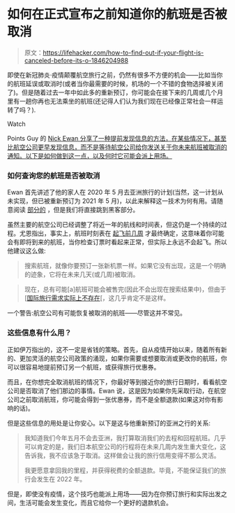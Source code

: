 # 如何在正式宣布之前知道你的航班是否被取消

> 原文：<https://lifehacker.com/how-to-find-out-if-your-flight-is-canceled-before-its-o-1846204988>

即使在新冠肺炎·疫情颠覆航空旅行之前，仍然有很多不方便的机会——比如当你的航班延误或取消时(或者当你最需要的时候，机场的一个不错的食物选择被关闭了)。但是随着过去一年中如此多的重新预订，你可能会在接下来的几周或几个月里有一趟你再也无法乘坐的航班(还记得人们认为我们现在已经像正常社会一样运转了吗？).

Watch

Points Guy 的 [Nick Ewan 分享了一种提前发现信息的方法，在某些情况下，甚至比航空公司更早发现信息，而不是等待航空公司给你发送关于你未来航班被取消的通知。以下是如何做到这一点，以及何时它可能会派上用场。](https://thepointsguy.com/news/advance-flight-cancellation/)

### 如何查询您的航班是否被取消

Ewan 首先讲述了他的家人在 2020 年 5 月去亚洲旅行的计划(当然，这一计划从未实现，但已被重新预订为 2021 年 5 月)，以此来解释这一技术为何有用。请随意阅读 [部分的](https://thepointsguy.com/news/advance-flight-cancellation/) ，但是我们将直接跳到黑客部分。

虽然主要的航空公司已经调整了将近一年的航线和时间表，但这仍是一个持续的过程。尤恩指出，事实上，航班时刻表在 [起飞前几周](https://thepointsguy.com/news/flights-canceled-last-minute/) 才最终确定，这意味着你可能会有即将到来的航班，当你检查订票时看起来正常，但实际上永远不会起飞。所以他建议这么做:

> 搜索航班，就像你要预订一张新机票一样。如果它没有出现，这是一个明确的迹象，它将在未来几天(或几周)被取消。

> 现在，总有可能[a]航班可能会被售完(因此不会出现在搜索结果中)，但由于[[国际旅行需求实际上不存在](https://thepointsguy.com/news/breaking-us-government-issues-new-warnings-about-the-risks-of-international-travel/)[，这几乎肯定不是这样。

一个警告:航空公司有可能恢复被取消的航班——尽管这并不常见。

### 这些信息有什么用？

正如伊万指出的，这不一定是省钱的策略。首先，自从疫情开始以来，随着所有新的、更加灵活的航空公司政策的涌现，如果你需要或想要取消或更改你的航班，你可以很容易地提前预订另一个航班，或获得旅行优惠券。

而且，在你想完全取消航班的情况下，你最好等到接近你的旅行日期时，看看航空公司是否取消了他们那边的事情。Ewan 说，这是因为如果你先采取行动，在航空公司之前取消航班，你可能会得到一张优惠券，而不是全额退款(如果这对你有影响的话)。

但是这些信息的用处是让你安心。以下是这与他重新预订的亚洲之行的关系:

> 我知道我们今年五月不会去亚洲，我打算取消我们的去程和回程航班。几乎可以肯定的是，我们日本航空公司的行程将在未来几周内发生重大变化，这告诉我，我不应该急于取消。这样做会让我的旅行信用变得不那么灵活。
> 
> 我更愿意拿回我的里程，并获得税费的全额退款。毕竟，不能保证我们的旅行会发生在 2022 年。

但是，即使没有疫情，这个技巧也能派上用场——因为在你预订旅行和实际出发之间，生活可能会发生变化，而且它给你一个更好的退款机会。